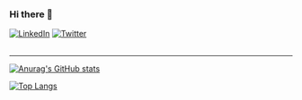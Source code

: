 ### Hi there 👋

<!--
- **mrodrigolanuza/mrodrigolanuza**  _special_ ✨ repository because its `README.md` (this file) appears on your GitHub profile.
- emoji list > https://www.webfx.com/tools/emoji-cheat-sheet/
-->

<!--
Bio pending to complete.
Here are some ideas to get you started:

- 🔭 I’m currently working on ...
- 🌱 I’m currently learning ...
- 👯 I’m looking to collaborate on ...
- 🤔 I’m looking for help with ...
- 💬 Ask me about ...
- 📫 How to reach me: ...
- 😄 Pronouns: ...
- ⚡ Fun fact: ...
-->

<!--### Let's connect! 👇🏼-->
<div>
<a href="https://www.linkedin.com/in/marcosrodrigolanuza/"><img src="https://img.shields.io/badge/-LinkedIn-F3F7FA?logo=linkedin&logoColor=0A66C2&style=for-the-badge&logoWidth=30" alt="LinkedIn"></a>
<a href="https://twitter.com/marcosrlanuza"><img src="https://img.shields.io/badge/-Twitter-F3F7FA?logo=twitter&logoColor=1DA1F2&style=for-the-badge&logoWidth=30" alt="Twitter"></a>
</div>
<br> 


<!--### :newspaper: Latest published posts-->
<!-- TB-FEED:START -->
<!--- [Blog Post Title](https://mrodrigolanuza.github.io/.../) -->
<!--Coming soon..-->
<!-- TB-FEED:END -->

---
<!--
TARJETA DE ESTADÍSTICAS
> Wiki: https://github.com/anuraghazra/github-readme-stats#github-stats-card
-->
[![Anurag's GitHub stats](https://github-readme-stats.vercel.app/api?username=mrodrigolanuza&hide=stars,issues,contribs&show_icons=true&theme=graywhite)](https://github.com/anuraghazra/github-readme-stats)

<!--
TARJETA DE LENGUAJES USADOS
> Wiki: https://github.com/anuraghazra/github-readme-stats#github-stats-card
-->

[![Top Langs](https://github-readme-stats.vercel.app/api/top-langs/?username=mrodrigolanuza&layout=compact&theme=graywhite&exclude_repo=EUPLA_METEO.X&hide=ruby,css)](https://github.com/anuraghazra/github-readme-stats)

